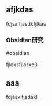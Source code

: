 







## afjkdas

fdjsalfjasdkfjlkas










### Obsidian研究
#obsidian







fjldksfjlaske3









## aaa
fdjasklfjsdakl